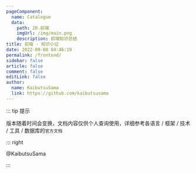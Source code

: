 ```yaml
---
pageComponent:
  name: Catalogue
  data:
    path: 20.前端
    imgUrl: /img/main.png
    description: 前端知识总结
title: 前端 - 知识小记
date: 2022-09-08 04:46:19
permalink: /frontend/
sidebar: false
article: false
comment: false
editLink: false
author:
  name: KaibutsuSama
  link: https://github.com/kaibutsusama
---
```


::: tip 提示

版本随着时间会变换，文档内容仅供个人查询使用，详细参考各语言 / 框架 / 技术 / 工具 / 数据库的`官方文档`

::: right

@KaibutsuSama

:::